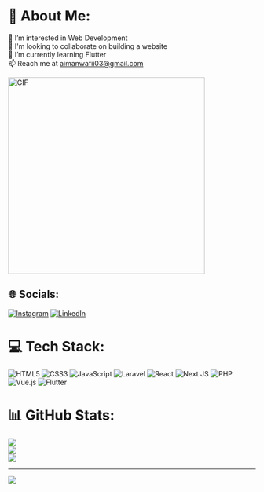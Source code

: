 # 💫 About Me:
👀 I’m interested in Web Development<br>👯 I'm looking to collaborate on building a website<br>🌱 I’m currently learning Flutter<br>📫 Reach me at aimanwafii03@gmail.com

<img src="https://media.giphy.com/media/EM76SUKIS2pt5EhB01/giphy.gif" width="400" alt="GIF" />

## 🌐 Socials:
[![Instagram](https://img.shields.io/badge/Instagram-%23E4405F.svg?logo=Instagram&logoColor=white)](https://instagram.com/aimanwafii_) [![LinkedIn](https://img.shields.io/badge/LinkedIn-%230077B5.svg?logo=linkedin&logoColor=white)](https://linkedin.com/in/aiman-wafii-an-nawal) 

# 💻 Tech Stack:
![HTML5](https://img.shields.io/badge/html5-%23E34F26.svg?style=for-the-badge&logo=html5&logoColor=white) 
![CSS3](https://img.shields.io/badge/css3-%231572B6.svg?style=for-the-badge&logo=css3&logoColor=white) 
![JavaScript](https://img.shields.io/badge/javascript-%23323330.svg?style=for-the-badge&logo=javascript&logoColor=%23F7DF1E) 
![Laravel](https://img.shields.io/badge/laravel-%23FF2D20.svg?style=for-the-badge&logo=laravel&logoColor=white) 
![React](https://img.shields.io/badge/react-%2320232a.svg?style=for-the-badge&logo=react&logoColor=%2361DAFB) 
![Next JS](https://img.shields.io/badge/Next-black?style=for-the-badge&logo=next.js&logoColor=white) 
![PHP](https://img.shields.io/badge/php-%23777BB4.svg?style=for-the-badge&logo=php&logoColor=white) 
![Vue.js](https://img.shields.io/badge/vuejs-%2335495e.svg?style=for-the-badge&logo=vuedotjs&logoColor=%234FC08D) 
![Flutter](https://img.shields.io/badge/Flutter-%2302569B.svg?style=for-the-badge&logo=Flutter&logoColor=white)

# 📊 GitHub Stats:
![](https://github-readme-stats.vercel.app/api?username=Aimannawal&theme=dark&hide_border=false&include_all_commits=true&count_private=true)<br/>
![](https://github-readme-streak-stats.herokuapp.com/?user=Aimannawal&theme=dark&hide_border=false)<br/>
![](https://github-readme-stats.vercel.app/api/top-langs/?username=Aimannawal&theme=dark&hide_border=false&include_all_commits=true&count_private=true&layout=compact)

---
[![](https://visitcount.itsvg.in/api?id=Aimannawal&icon=0&color=0)](https://visitcount.itsvg.in)

<!-- Proudly created with GPRM ( https://gprm.itsvg.in ) -->
